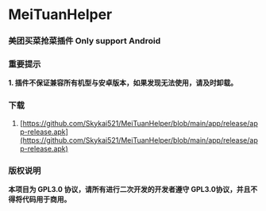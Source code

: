 # MeiTuanHelper
### 美团买菜抢菜插件 Only support Android

### 重要提示
**1. 插件不保证兼容所有机型与安卓版本，如果发现无法使用，请及时卸载。**

### 下载

1. [https://github.com/Skykai521/MeiTuanHelper/blob/main/app/release/app-release.apk](https://github.com/Skykai521/MeiTuanHelper/blob/main/app/release/app-release.apk)



### 版权说明

**本项目为 GPL3.0 协议，请所有进行二次开发的开发者遵守 GPL3.0协议，并且不得将代码用于商用。**
